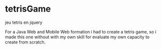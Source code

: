 # tetrisGame
jeu tetris en jquery

For a Java Web and Mobile Web formation i had to create a tetris game, so i made this one without with my own skill for evaluate my own capacity to create from scratch.
